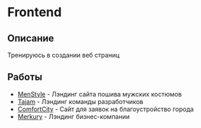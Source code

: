 # Frontend

## Описание

Тренируюсь в создании веб страниц

## Работы

- [MenStyle](men-style) - Лэндинг сайта пошива мужских костюмов
- [Tajam](tajam) - Лэндинг команды разработчиков
- [ComfortCity](comfort-city) - Сайт для заявок на благоустройство города
- [Merkury](merkury) - Лэндинг бизнес-компании
